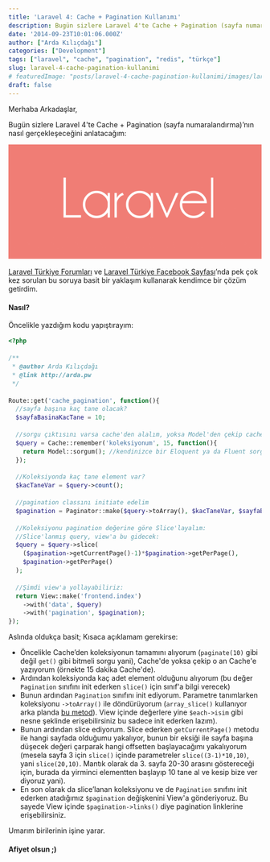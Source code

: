 ```yaml
---
title: 'Laravel 4: Cache + Pagination Kullanımı'
description: Bugün sizlere Laravel 4'te Cache + Pagination (sayfa numaralandırma)’nın nasıl gerçekleşeceğini anlatacağım
date: '2014-09-23T10:01:06.000Z'
author: ["Arda Kılıçdağı"]
categories: ["Development"]
tags: ["laravel", "cache", "pagination", "redis", "türkçe"]
slug: laravel-4-cache-pagination-kullanimi
# featuredImage: "posts/laravel-4-cache-pagination-kullanimi/images/laravel-logo.png"
draft: false
---
```


Merhaba Arkadaşlar,

Bugün sizlere Laravel 4'te Cache + Pagination (sayfa numaralandırma)’nın nasıl gerçekleşeceğini anlatacağım:

![](./images/laravel-logo.png)

[Laravel Türkiye Forumları](https://laravel.gen.tr) ve [Laravel Türkiye Facebook Sayfası](https://www.facebook.com/groups/laravelturkiye/posts/449378561868194/)’nda pek çok kez sorulan bu soruya basit bir yaklaşım kullanarak kendimce bir çözüm getirdim.

#### Nasıl?

Öncelikle yazdığım kodu yapıştırayım:

```php
<?php

/**
 * @author Arda Kılıçdağı
 * @link http://arda.pw
 */

Route::get('cache_pagination', function(){  
  //sayfa başına kaç tane olacak?
  $sayfaBasinaKacTane = 10;

  //sorgu çıktısını varsa cache'den alalım, yoksa Model'den çekip cache'e ekleyelim:
  $query = Cache::remember('koleksiyonum', 15, function(){
    return Model::sorgum(); //kendinizce bir Eloquent ya da Fluent sorgu, tümünü çekmelisiniz.
  });

  //Koleksiyonda kaç tane element var?
  $kacTaneVar = $query->count();

  //pagination classını initiate edelim
  $pagination = Paginator::make($query->toArray(), $kacTaneVar, $sayfaBasinaKacTane);

  //Koleksiyonu pagination değerine göre Slice'layalım:
  //Slice'lanmış query, view'a bu gidecek:
  $query = $query->slice(
    ($pagination->getCurrentPage()-1)*$pagination->getPerPage(),
    $pagination->getPerPage()
  );

  //Şimdi view'a yollayabiliriz:
  return View::make('frontend.index')
    ->with('data', $query)
    ->with('pagination', $pagination);
});
```

Aslında oldukça basit; Kısaca açıklamam gerekirse:

* Öncelikle Cache’den koleksiyonun tamamını alıyorum (`paginate(10)` gibi değil `get()` gibi bitmeli sorgu yani), Cache'de yoksa çekip o an Cache'e yazıyorum (örnekte 15 dakika Cache'de).
* Ardından koleksiyonda kaç adet element olduğunu alıyorum (bu değer `Pagination` sınıfını init ederken `slice()` için sınıf'a bilgi verecek)
* Bunun ardından `Pagination` sınıfını init ediyorum. Parametre tanımlarken koleksiyonu `->toArray()` ile döndürüyorum (`array_slice()` kullanıyor arka planda [bu metod](https://github.com/laravel/framework/blob/4.2/src/Illuminate/Support/Collection.php#L509-L520)). View içinde değerlere yine `$each->isim` gibi nesne şeklinde erişebilirsiniz bu sadece init ederken lazım).
* Bunun ardından slice ediyorum. Slice ederken `getCurrentPage()` metodu ile hangi sayfada olduğumu yakalıyor, bunun bir eksiği ile sayfa başına düşecek değeri çarparak hangi offsetten başlayacağımı yakalıyorum (mesela sayfa 3 için `slice()` içinde parametreler `slice((3-1)*10,10)`, yani `slice(20,10)`. Mantık olarak da 3. sayfa 20-30 arasını göstereceği için, burada da yirminci elementten başlayıp 10 tane al ve kesip bize ver diyoruz yani).
* En son olarak da slice’lanan koleksiyonu ve de `Pagination` sınıfını init ederken atadığımız `$pagination` değişkenini View'a gönderiyoruz. Bu sayede View içinde `$pagination->links()` diye pagination linklerine erişebilirsiniz.

Umarım birilerinin işine yarar.

#### Afiyet olsun ;)